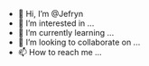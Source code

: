 - 👋 Hi, I’m @Jefryn
- 👀 I’m interested in ...
- 🌱 I’m currently learning ...
- 💞️ I’m looking to collaborate on ...
- 📫 How to reach me ...

<!---
Jefryn/Jefryn is a ✨ special ✨ repository because its `README.md` (this file) appears on your GitHub profile.
You can click the Preview link to take a look at your changes.
--->
